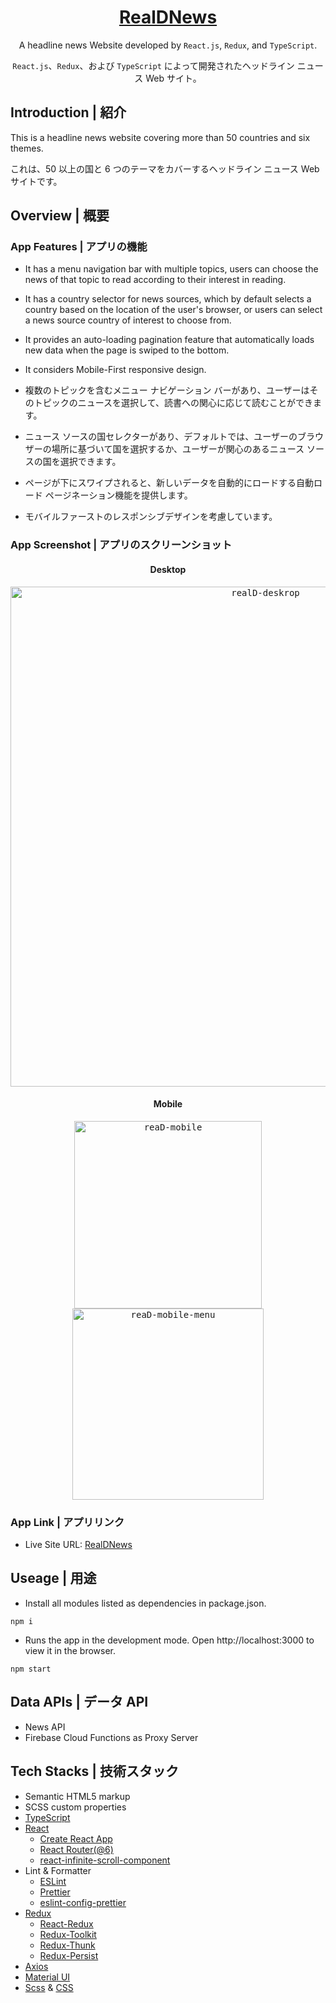 <h1 align="center"><a href="https://anilahsu.github.io/RealDNews/"> RealDNews </a></h1>
<p align="center">A headline news Website developed by <code>React.js</code>, <code>Redux</code>, and <code>TypeScript</code>.</p>
<p align="center"><code>React.js</code>、<code>Redux</code>、および <code>TypeScript</code> によって開発されたヘッドライン ニュース Web サイト。</p>

## Introduction | 紹介 

<p>This is a headline news website covering more than 50 countries and six themes.</p>
<p>これは、50 以上の国と 6 つのテーマをカバーするヘッドライン ニュース Web サイトです。</p>


## Overview | 概要

### App Features | アプリの機能
- It has a menu navigation bar with multiple topics, users can choose the news of that topic to read according to their interest in reading.
- It has a country selector for news sources, which by default selects a country based on the location of the user's browser, or users can select a news source country of interest to choose from.
- It provides an auto-loading pagination feature that automatically loads new data when the page is swiped to the bottom.
- It considers Mobile-First responsive design.

- 複数のトピックを含むメニュー ナビゲーション バーがあり、ユーザーはそのトピックのニュースを選択して、読書への関心に応じて読むことができます。
- ニュース ソースの国セレクターがあり、デフォルトでは、ユーザーのブラウザーの場所に基づいて国を選択するか、ユーザーが関心のあるニュース ソースの国を選択できます。
- ページが下にスワイプされると、新しいデータを自動的にロードする自動ロード ページネーション機能を提供します。
- モバイルファーストのレスポンシブデザインを考慮しています。

### App Screenshot | アプリのスクリーンショット

<h4 align="center">Desktop</h4>
<p align="center" width="100%">
   <kbd>
       <img width="800" alt="realD-deskrop" src="https://user-images.githubusercontent.com/50144690/212466662-a113adc5-ac1c-4591-9e24-668bcbbc20f7.png">
   <kbd>
</p>

<h4 align="center">Mobile</h4>
<p align="center" width="100%">
  <kbd>
    <img align="center" width="300" alt="reaD-mobile" src="https://user-images.githubusercontent.com/50144690/212466769-008d7793-eb92-4172-a3ba-0d42ab546460.png">
    <img align="center" width="306" alt="reaD-mobile-menu" src="https://user-images.githubusercontent.com/50144690/212466916-8404d5d6-edf1-4bac-96d5-79a83cab2e7d.png">
  <kbd>
</p>
       

        

### App Link | アプリリンク 
- Live Site URL: [RealDNews](https://anilahsu.github.io/RealDNews/)

## Useage | 用途

- Install all modules listed as dependencies in package.json.

```shell
npm i
```` 

- Runs the app in the development mode. Open http://localhost:3000 to view it in the browser.
```shell
npm start
```` 

## Data APIs | データ API

- News API
- Firebase Cloud Functions as Proxy Server

## Tech Stacks | 技術スタック

- Semantic HTML5 markup
- SCSS custom properties
- [TypeScript](https://github.com/microsoft/TypeScript)
- [React](https://github.com/facebook/react)
    - [Create React App](https://github.com/facebook/create-react-app)
    - [React Router(@6)](https://github.com/remix-run/react-router)
    - [react-infinite-scroll-component](https://github.com/ankeetmaini/react-infinite-scroll-component/tree/d5b4e5250669022db5217763afd22fb3995a505a#readme)
- Lint & Formatter
  - [ESLint](https://github.com/eslint/eslint)
  - [Prettier](https://github.com/prettier/prettier)
  - [eslint-config-prettier](https://github.com/prettier/eslint-config-prettier)
- [Redux](https://github.com/reduxjs/redux)
    - [React-Redux](https://github.com/reduxjs/react-redux)
    - [Redux-Toolkit](https://github.com/reduxjs/redux-toolkit)
    - [Redux-Thunk](https://github.com/reduxjs/redux-thunk)
    - [Redux-Persist](https://github.com/rt2zz/redux-persist)
- [Axios](https://github.com/axios/axios)
- [Material UI](https://github.com/mui/material-ui)
- [Scss](https://github.com/sass/sass) & [CSS](https://github.com/primer/css)

